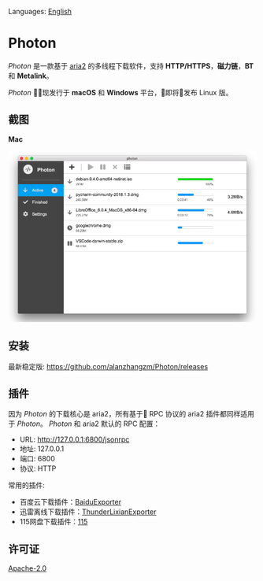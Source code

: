 Languages: [English](https://github.com/alanzhangzm/Photon)

# Photon

*Photon* 是一款基于 [aria2](https://github.com/aria2/aria2) 的多线程下载软件，支持 **HTTP/HTTPS**，**磁力链**，**BT** 和 **Metalink**。

*Photon* 现发行于 **macOS** 和 **Windows** 平台，即将发布 Linux 版。


## 截图

**Mac**

![mac](screenshot/mac.png)


## 安装

最新稳定版: https://github.com/alanzhangzm/Photon/releases


## 插件

因为 *Photon* 的下载核心是 aria2，所有基于 RPC 协议的 aria2 插件都同样适用于 *Photon*。
*Photon* 和 aria2 默认的 RPC 配置：
- URL: http://127.0.0.1:6800/jsonrpc
- 地址: 127.0.0.1
- 端口: 6800
- 协议: HTTP

常用的插件:
- 百度云下载插件：[BaiduExporter](https://github.com/acgotaku/BaiduExporter)
- 迅雷离线下载插件：[ThunderLixianExporter](https://github.com/binux/ThunderLixianExporter)
- 115网盘下载插件：[115](https://github.com/acgotaku/115)

## 许可证
[Apache-2.0](https://github.com/alanzhangzm/Photon/blob/master/LICENSE)
